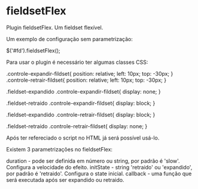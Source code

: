 fieldsetFlex
============

Plugin fieldsetFlex. Um fieldset flexível.

Um exemplo de configuração sem parametrização:

$('#fd').fieldsetFlex();

Para usar o plugin é necessário ter algumas classes CSS:

.controle-expandir-fildset{
	position: relative;
	left: 10px;
	top: -30px;
}
.controle-retrair-fildset{
	position: relative;
	left: 10px;
	top: -30px;
}

.fieldset-expandido .controle-expandir-fildset{
	display: none;
}

.fieldset-retraido .controle-expandir-fildset{
	display: block;
}

.fieldset-expandido .controle-retrair-fildset{
	display: block;
}

.fieldset-retraido .controle-retrair-fildset{
	display: none;
}

Após ter refereciado o script no HTML já será possível usá-lo.

Existem 3 parametrizações no fieldsetFlex:

duration - pode ser definida em número ou string, por padrão é 'slow'. Configura a velocidade do efeito.
initState - string 'retraido' ou 'expandido', por padrão é 'retraido'. Configura o state inicial.
callback - uma função que será executada após ser expandido ou retraido.

